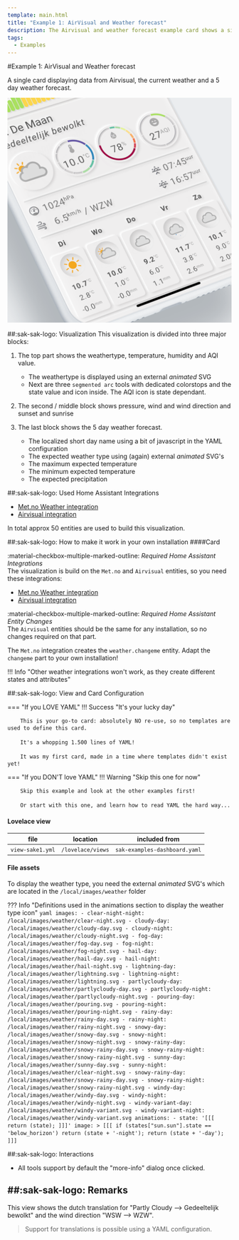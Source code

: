 ```yaml
---
template: main.html
title: "Example 1: AirVisual and Weather forecast"
description: The Airvisual and weather forecast example card shows a single card with Airvisual data, the current weather and a 5 day weather forecast
tags:
  - Examples
---
```


<!-- GT/GL -->
#Example 1: AirVisual and Weather forecast

A single card displaying data from Airvisual, the current weather and a 5 day weather forecast.

![AmoebeLabs Swiss Army Knife Custom Card Example 1 - AirVisual and Weather forecast]

##:sak-sak-logo: Visualization
This visualization is divided into three major blocks:

1. The top part shows the weathertype, temperature, humidity and AQI value.

    - The weathertype is displayed using an external *animated* SVG
    - Next are three `segmented arc` tools with dedicated colorstops and the state value and icon inside. The AQI icon is state dependant.

2. The second / middle block shows pressure, wind and wind direction and sunset and sunrise

3. The last block shows the 5 day weather forecast.

    - The localized short day name using a bit of javascript in the YAML configuration
    - The expected weather type using (again) external *animated* SVG's
    - The maximum expected temperature
    - The minimum expected temperature
    - The expected precipitation
  
##:sak-sak-logo: Used Home Assistant Integrations
- [Met.no Weather integration](https://www.home-assistant.io/integrations/met/)
- [Airvisual integration](https://www.home-assistant.io/integrations/airvisual/)

In total approx 50 entities are used to build this visualization.

##:sak-sak-logo: How to make it work in your own installation
####Card

:material-checkbox-multiple-marked-outline: _Required Home Assistant Integrations_<br>
The visualization is build on the `Met.no` and `Airvisual` entities, so you need these integrations:

- [Met.no Weather integration](https://www.home-assistant.io/integrations/met/)
- [Airvisual integration](https://www.home-assistant.io/integrations/airvisual/)

:material-checkbox-multiple-marked-outline: _Required Home Assistant Entity Changes_<br>
The `Airvisual` entities should be the same for any installation, so no changes required on that part.

The `Met.no` integration creates the `weather.changeme` entity. Adapt the `changeme` part to your own installation!

!!! Info "Other weather integrations won't work, as they create different states and attributes"

##:sak-sak-logo: View and Card Configuration

=== "If you LOVE YAML"
    !!! Success "It's your lucky day"
      
        This is your go-to card: absolutely NO re-use, so no templates are used to define this card.
        
        It's a whopping 1.500 lines of YAML!

        It was my first card, made in a time where templates didn't exist yet!

=== "If you DON'T love YAML"
    !!! Warning "Skip this one for now"

        Skip this example and look at the other examples first!
        
        Or start with this one, and learn how to read YAML the hard way...

#### Lovelace view
| file | location | included from |
| ---- | -------- | ------------- |
| `view-sake1.yml` | `/lovelace/views` | `sak-examples-dashboard.yaml`|


#### File assets
To display the weather type, you need the external *animated* SVG's which are located in the `/local/images/weather` folder

??? Info "Definitions used in the animations section to display the weather type icon"
    ```yaml
      images:
        - clear-night-night: /local/images/weather/clear-night.svg
        - cloudy-day: /local/images/weather/cloudy-day.svg
        - cloudy-night: /local/images/weather/cloudy-night.svg
        - fog-day: /local/images/weather/fog-day.svg
        - fog-night: /local/images/weather/fog-night.svg
        - hail-day: /local/images/weather/hail-day.svg
        - hail-night: /local/images/weather/hail-night.svg
        - lightning-day: /local/images/weather/lightning.svg
        - lightning-night: /local/images/weather/lightning.svg
        - partlycloudy-day: /local/images/weather/partlycloudy-day.svg
        - partlycloudy-night: /local/images/weather/partlycloudy-night.svg
        - pouring-day: /local/images/weather/pouring.svg
        - pouring-night: /local/images/weather/pouring-night.svg
        - rainy-day: /local/images/weather/rainy-day.svg
        - rainy-night: /local/images/weather/rainy-night.svg
        - snowy-day: /local/images/weather/snowy-day.svg
        - snowy-night: /local/images/weather/snowy-night.svg
        - snowy-rainy-day: /local/images/weather/snowy-rainy-day.svg
        - snowy-rainy-night: /local/images/weather/snowy-rainy-night.svg
        - sunny-day: /local/images/weather/sunny-day.svg
        - sunny-night: /local/images/weather/clear-night.svg
        - snowy-rainy-day: /local/images/weather/snowy-rainy-day.svg
        - snowy-rainy-night: /local/images/weather/snowy-rainy-night.svg
        - windy-day: /local/images/weather/windy-day.svg
        - windy-night: /local/images/weather/windy-night.svg
        - windy-variant-day: /local/images/weather/windy-variant.svg
        - windy-variant-night: /local/images/weather/windy-variant.svg
      animations:
        - state: '[[[ return (state); ]]]'
          image: >
            [[[
              if (states["sun.sun"].state == 'below_horizon') return (state + '-night');
              return (state + '-day');
            ]]]
    ```

##:sak-sak-logo: Interactions
- All tools support by default the "more-info" dialog once clicked.

##:sak-sak-logo: Remarks
- 
This view shows the dutch translation for "Partly Cloudy --> Gedeeltelijk bewolkt" and the wind direction "WSW --> WZW".
> Support for translations is possible using a YAML configuration.

<!-- Image references -->

[AmoebeLabs Swiss Army Knife Custom Card Example 1 - AirVisual and Weather forecast]: ../assets/screenshots/sak-example-1b.png "Swiss Army Knife Example 1 - AirVisual and Weather forecast"